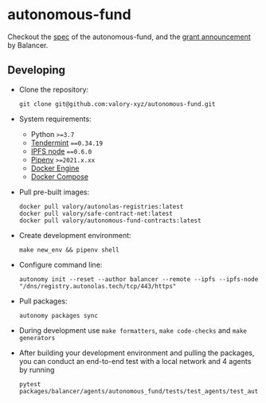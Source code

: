 # autonomous-fund

Checkout the [spec](https://drive.google.com/file/d/1_WuEODpEKV7BR3LMKVLxyZUWjcGhHNRS/view) of the autonomous-fund, and the [grant announcement](https://medium.com/@BalancerGrants/valory-is-building-smart-managed-pools-on-balancer-1b03a2f4cc89) by Balancer. 

## Developing

- Clone the repository:

      git clone git@github.com:valory-xyz/autonomous-fund.git

- System requirements:

    - Python `>=3.7`
    - [Tendermint](https://docs.tendermint.com/master/introduction/install.html) `==0.34.19`
    - [IPFS node](https://docs.ipfs.io/install/command-line/#official-distributions) `==0.6.0`
    - [Pipenv](https://pipenv.pypa.io/en/latest/install/) `>=2021.x.xx`
    - [Docker Engine](https://docs.docker.com/engine/install/)
    - [Docker Compose](https://docs.docker.com/compose/install/)

- Pull pre-built images:

      docker pull valory/autonolas-registries:latest
      docker pull valory/safe-contract-net:latest
      docker pull valory/autonomous-fund-contracts:latest

- Create development environment:

      make new_env && pipenv shell

- Configure command line:

      autonomy init --reset --author balancer --remote --ipfs --ipfs-node "/dns/registry.autonolas.tech/tcp/443/https"

- Pull packages:

      autonomy packages sync

- During development use `make formatters`, `make code-checks` and `make generators`

- After building your development environment and pulling the packages, you can conduct an end-to-end test with a local network and 4 agents by running
      
      pytest packages/balancer/agents/autonomous_fund/tests/test_agents/test_autonomous_fund.py::TestAutonomousFundFourAgents

